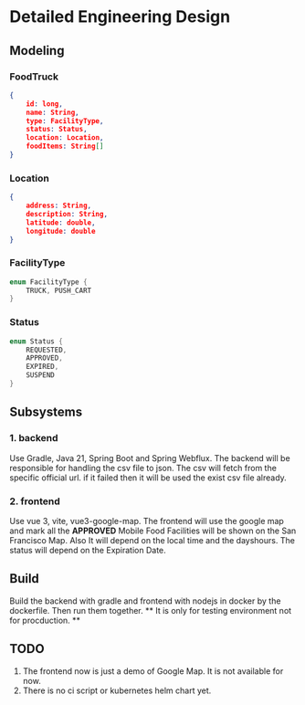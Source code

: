# Detailed Engineering Design
## Modeling

### FoodTruck
```json
{
    id: long,
    name: String,
    type: FacilityType,
    status: Status,
    location: Location,
    foodItems: String[]
}
```

### Location
```json
{
    address: String,
    description: String,
    latitude: double,
    longitude: double
}
```

### FacilityType
```java
enum FacilityType {
    TRUCK, PUSH_CART
}
```

### Status
```java
enum Status {
    REQUESTED,
    APPROVED,
    EXPIRED,
    SUSPEND
}
```

## Subsystems
### 1. backend
Use Gradle, Java 21, Spring Boot and Spring Webflux. The backend will be responsible for handling the csv file to json. The csv will fetch from the specific official url. if it failed then it will be used the exist csv file already.
### 2. frontend
Use vue 3, vite, vue3-google-map. The frontend will use the google map and mark all the **APPROVED** Mobile Food Facilities will be shown on the San Francisco Map. Also It will depend on the local time and the dayshours. The status will depend on the Expiration Date.

## Build
Build the backend with gradle and frontend with nodejs in docker by the dockerfile. Then run them together. ** It is only for testing environment not for procduction. **

## TODO
1. The frontend now is just a demo of Google Map. It is not available for now.
2. There is no ci script or kubernetes helm chart yet.

